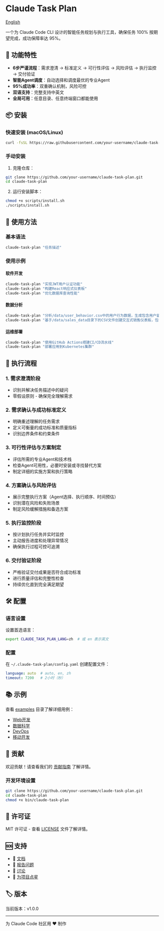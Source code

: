# Claude Task Plan

[English](../README.md)

一个为 Claude Code CLI 设计的智能任务规划与执行工具，确保任务 100% 按期望完成，成功保障率达 95%。

## 🎯 功能特性

- **6步严谨流程**：需求澄清 → 标准定义 → 可行性评估 → 风险评估 → 执行监控 → 交付验证
- **智能Agent调度**：自动选择和调度最优的专业Agent
- **95%成功率**：双重确认机制，风险可控
- **双语支持**：完整支持中英文
- **全局可用**：任意目录、任意终端窗口都能使用

## 📦 安装

### 快速安装 (macOS/Linux)

```bash
curl -fsSL https://raw.githubusercontent.com/your-username/claude-task-plan/main/scripts/install.sh | bash
```

### 手动安装

1. 克隆仓库：
```bash
git clone https://github.com/your-username/claude-task-plan.git
cd claude-task-plan
```

2. 运行安装脚本：
```bash
chmod +x scripts/install.sh
./scripts/install.sh
```

## 🚀 使用方法

### 基本语法
```bash
claude-task-plan "任务描述"
```

### 使用示例

#### 软件开发
```bash
claude-task-plan "实现JWT用户认证功能"
claude-task-plan "构建React响应式仪表板"
claude-task-plan "优化数据库查询性能"
```

#### 数据分析
```bash
claude-task-plan "分析/data/user_behavior.csv中的用户行为数据，生成包含用户留存率、转化漏斗、用户画像的洞察报告，输出PDF格式"
claude-task-plan "基于/data/sales_data目录下的CSV文件创建交互式销售仪表板，包含营收趋势、地区业绩、实时KPI监控，使用Python和Plotly实现"
```

#### 运维部署
```bash
claude-task-plan "使用GitHub Actions搭建CI/CD流水线"
claude-task-plan "部署应用到Kubernetes集群"
```

## 🔄 执行流程

### 1. 需求澄清阶段
- 识别并解决任务描述中的疑问
- 零假设原则 - 确保完全理解需求

### 2. 需求确认与成功标准定义
- 明确重述理解的任务需求
- 定义可衡量的成功标准和质量指标
- 识别边界条件和约束条件

### 3. 可行性评估与方案制定
- 评估所需的专业Agent和技术栈
- 检查Agent可用性，必要时安装或寻找替代方案
- 制定详细的实施方案和执行策略

### 4. 方案确认与风险评估
- 展示完整执行方案（Agent选择、执行顺序、时间预估）
- 识别潜在风险和失败场景
- 制定风险缓解措施和备选方案

### 5. 执行监控阶段
- 按计划执行任务并实时监控
- 主动报告进度和处理异常情况
- 确保执行过程可控可追溯

### 6. 交付验证阶段
- 严格验证交付成果是否符合成功标准
- 进行质量评估和完整性检查
- 持续优化直到完全满足期望

## 🛠️ 配置

### 语言设置
设置首选语言：
```bash
export CLAUDE_TASK_PLAN_LANG=zh  # 或 en 表示英文
```

### 配置
在 `~/.claude-task-plan/config.yaml` 创建配置文件：
```yaml
language: auto  # auto, en, zh
timeout: 7200   # 2小时（秒）
```

## 📚 示例

查看 [examples](../examples/) 目录了解详细用例：
- [Web开发](../examples/web-development_zh.md)
- [数据科学](../examples/data-science_zh.md)
- [DevOps](../examples/devops_zh.md)
- [移动开发](../examples/mobile-development_zh.md)

## 🤝 贡献

欢迎贡献！请查看我们的 [贡献指南](./CONTRIBUTING_zh.md) 了解详情。

### 开发环境设置
```bash
git clone https://github.com/your-username/claude-task-plan.git
cd claude-task-plan
chmod +x bin/claude-task-plan
```

## 📄 许可证

MIT 许可证 - 查看 [LICENSE](../LICENSE) 文件了解详情。

## 🆘 支持

- 📖 [文档](../docs/)
- 🐛 [报告问题](https://github.com/your-username/claude-task-plan/issues)
- 💬 [讨论](https://github.com/your-username/claude-task-plan/discussions)
- 🌟 [为项目点星](https://github.com/your-username/claude-task-plan)

## 🏷️ 版本

当前版本：v1.0.0

---

为 Claude Code 社区用 ❤️ 制作